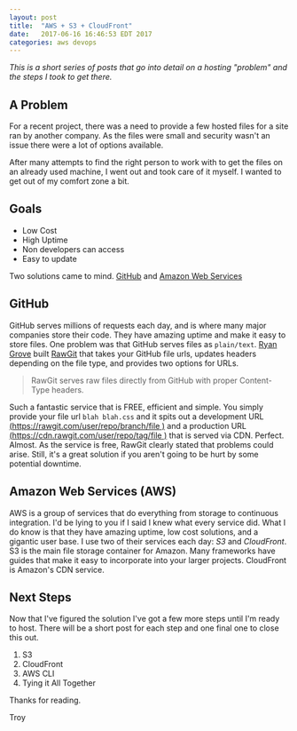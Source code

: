 ```yaml
---
layout: post
title:  "AWS + S3 + CloudFront"
date:   2017-06-16 16:46:53 EDT 2017
categories: aws devops
---
```


*This is a short series of posts that go into detail on a hosting "problem" and the steps I took to get there.*

## A Problem
For a recent project, there was a need to provide a few hosted files for a site ran by another company. As the files were small and security wasn't an issue there were a lot of options available.  

After many attempts to find the right person to work with to get the files on an already used machine, I went out and took care of it myself. I wanted to get out of my comfort zone a bit.  

## Goals
 * Low Cost
 * High Uptime
 * Non developers can access
 * Easy to update

Two solutions came to mind. [GitHub](www.github.com) and [Amazon Web Services](https://aws.amazon.com/)  

## GitHub
GitHub serves millions of requests each day, and is where many major companies store their code. They have amazing uptime and make it easy to store files. One problem was that GitHub serves files as `plain/text`. [Ryan Grove](http://wonko.com/) built [RawGit](https://rawgit.com/) that takes your GitHub file urls, updates headers depending on the file type, and provides two options for URLs.

  > RawGit serves raw files directly from GitHub with proper Content-Type headers.

Such a fantastic service that is FREE, efficient and simple. You simply provide your file url `blah blah.css` and it spits out a development URL [(https://rawgit.com/user/repo/branch/file
)](https://rawgit.com/user/repo/branch/file
) and a production URL [(https://cdn.rawgit.com/user/repo/tag/file
)](https://cdn.rawgit.com/user/repo/tag/file
) that is served via CDN. Perfect. Almost. As the service is free, RawGit clearly stated that problems could arise. Still, it's a great solution if you aren't going to be hurt by some potential downtime.

## Amazon Web Services (AWS)
AWS is a group of services that do everything from storage to continuous integration. I'd be lying to you if I said I knew what every service did. What I do know is that they have amazing uptime, low cost solutions, and a gigantic user base. I use two of their services each day: *S3* and *CloudFront*. S3 is the main file storage container for Amazon. Many frameworks have guides that make it easy to incorporate into your larger projects. CloudFront is Amazon's CDN service.

## Next Steps
Now that I've figured the solution I've got a few more steps until I'm ready to host. There will be a short post for each step and one final one to close this out.

1. S3
2. CloudFront
3. AWS CLI
4. Tying it All Together

Thanks for reading.

Troy

